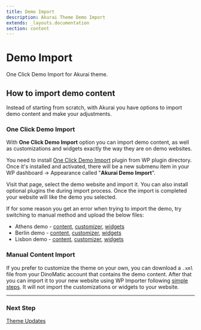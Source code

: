 ```yaml
---
title: Demo Import
description: Akurai Theme Demo Import
extends: _layouts.documentation
section: content
---
```


# Demo Import

One Click Demo Import for Akurai theme.

## How to import demo content

Instead of starting from scratch, with Akurai you have options to import demo content and make your adjustments.

### One Click Demo Import

With **One Click Demo Import** option you can import demo content, as well as customizations and widgets exactly the way they are on demo websites.

You need to install [One Click Demo Import](https://wordpress.org/plugins/one-click-demo-import/) plugin from WP plugin directory. Once it's installed and activated, there will be a new submenu item in your WP dashboard &#8594; Appearance called "**Akurai Demo Import**".

Visit that page, select the demo website and import it. You can also install optional plugins the during import process. Once the import is completed your website will like the demo you selected.

If for some reason you get an error when trying to import the demo, try switching to manual method and upload the below files:

- Athens demo - [content](https://media.dinomatic.com/demo/contents/athens.xml), [customizer](https://media.dinomatic.com/demo/customizer/athens.dat), [widgets](https://media.dinomatic.com/demo/widgets/athens.wie)
- Berlin demo - [content](https://media.dinomatic.com/demo/contents/berin.xml), [customizer](https://media.dinomatic.com/demo/customizer/berin.dat), [widgets](https://media.dinomatic.com/demo/widgets/berin.wie)
- Lisbon demo - [content](https://media.dinomatic.com/demo/contents/lisbon.xml), [customizer](https://media.dinomatic.com/demo/customizer/lisbon.dat), [widgets](https://media.dinomatic.com/demo/widgets/lisbon.wie)

### Manual Content Import

If you prefer to customize the theme on your own, you can download a `.xml` file from your DinoMatic account that contains the demo content. After that you can import it to your new website using WP Importer following [simple steps](https://wordpress.org/support/article/importing-content/#wordpress). It will not import the customizations or widgets to your website.

---

### Next Step

[Theme Updates](/docs/akurai/updates/)
